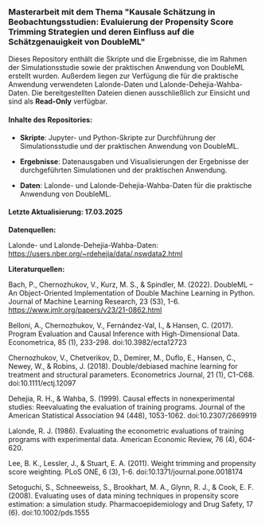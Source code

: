 ### Masterarbeit mit dem Thema "Kausale Schätzung in Beobachtungsstudien: Evaluierung der Propensity Score Trimming Strategien und deren Einfluss auf die Schätzgenauigkeit von DoubleML"
Dieses Repository enthält die Skripte und die Ergebnisse, die im Rahmen der Simulationsstudie sowie der praktischen Anwendung von DoubleML erstellt wurden. Außerdem liegen zur Verfügung die für die praktische Anwendung verwendeten Lalonde-Daten und Lalonde-Dehejia-Wahba-Daten. Die bereitgestellten Dateien dienen ausschließlich zur Einsicht und sind als **Read-Only** verfügbar.


#### Inhalte des Repositories:

- **Skripte**: Jupyter- und Python-Skripte zur Durchführung der Simulationsstudie und der praktischen Anwendung von DoubleML.

- **Ergebnisse**: Datenausgaben und Visualisierungen der Ergebnisse der durchgeführten Simulationen und der praktischen Anwendung.

- **Daten**: Lalonde- und Lalonde-Dehejia-Wahba-Daten für die praktische Anwendung von DoubleML.


#### Letzte Aktualisierung: 17.03.2025


**Datenquellen:**

Lalonde- und Lalonde-Dehejia-Wahba-Daten: https://users.nber.org/~rdehejia/data/.nswdata2.html


**Literaturquellen:**

Bach, P., Chernozhukov, V., Kurz, M. S., & Spindler, M. (2022). DoubleML – An Object-Oriented Implementation of Double Machine Learning in Python. Journal of Machine Learning Research, 23 (53), 1-6. https://www.jmlr.org/papers/v23/21-0862.html

Belloni, A., Chernozhukov, V., Fernández-Val, I., & Hansen, C. (2017). Program Evaluation and Causal Inference with High-Dimensional Data. Econometrica, 85 (1), 233-298. doi:10.3982/ecta12723

Chernozhukov, V., Chetverikov, D., Demirer, M., Duflo, E., Hansen, C., Newey, W., & Robins, J. (2018). Double/debiased machine learning for treatment and structural parameters. Econometrics Journal, 21 (1), C1-C68. doi:10.1111/ectj.12097

Dehejia, R. H., & Wahba, S. (1999). Causal effects in nonexperimental studies: Reevaluating the evaluation of training programs. Journal of the American Statistical Association 94 (448), 1053-1062. doi:10.2307/2669919

Lalonde, R. J. (1986). Evaluating the econometric evaluations of training programs with experimental data. American Economic Review, 76 (4), 604-620.

Lee, B. K., Lessler, J., & Stuart, E. A. (2011). Weight trimming and propensity score weighting. PLoS ONE, 6 (3), 1-6. doi:10.1371/journal.pone.0018174

Setoguchi, S., Schneeweiss, S., Brookhart, M. A., Glynn, R. J., & Cook, E. F. (2008). Evaluating uses of data mining techniques in propensity score estimation: a simulation study. Pharmacoepidemiology and Drug Safety, 17 (6). doi:10.1002/pds.1555
